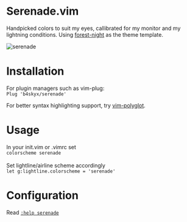 # Serenade.vim

Handpicked colors to suit my eyes, callibrated for my monitor and my lightning conditions.
Using [forest-night](https://github.com/sainnhe/forest-night) as the theme template.

![serenade](https://user-images.githubusercontent.com/55960554/107852403-872b8e00-6e36-11eb-9276-0719c94ce276.png)

# Installation

For plugin managers such as vim-plug:
</br>
`Plug 'b4skyx/serenade'`

For better syntax highlighting support, try [vim-polyglot](https://github.com/sheerun/vim-polyglot).

# Usage

In your init.vim or .vimrc set
</br>
`colorscheme serenade`
</br></br>
Set lightline/airline scheme accordingly</br>
`let g:lightline.colorscheme = 'serenade'`
</br>

# Configuration

Read [`:help serenade`](./doc/serenade.txt)
